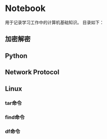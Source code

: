 # Notebook
用于记录学习工作中的计算机基础知识。
目录如下：
## 加密解密

## Python

## Network Protocol

## Linux

### tar命令

### find命令

### df命令


